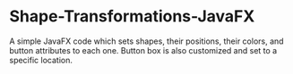 # Shape-Transformations-JavaFX
A simple JavaFX code which sets shapes, their positions, their colors, and button attributes to each one. Button box is also customized and set to a specific location.
